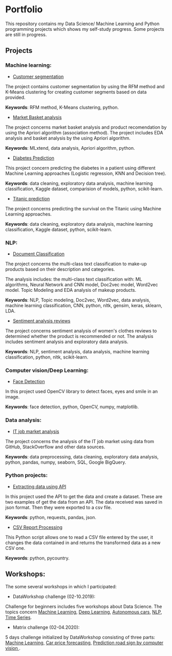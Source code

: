# Portfolio

This repository contains my Data Science/ Machine Learning and Python programming projects which shows my self-study progress. Some projects are still in progress.

## Projects
### Machine learning:
* [Customer segmentation ](https://github.com/aniass/Customer-segmentation)

The project contains customer segmentation by using the RFM method and K-Means clustering for creating customer segments based on data provided.

**Keywords**: RFM method, K-Means clustering, python.

* [Market Basket analysis](https://github.com/aniass/Market-basket-analysis)

The project concerns market basket analysis and product recomendation by using the Apriori algorithm (association method). The project includes EDA analysis and basket analysis by the using Apriori algorithm.

**Keywords**: MLxtend, data analysis, Apriori algorithm, python.

* [Diabetes Prediction](https://github.com/aniass/Diabetes-Prediction)

This project concern predicting the diabetes in a patient using different Machine Learning approaches (Logistic regression, KNN and Decision tree). 

**Keywords**: data cleaning, exploratory data analysis, machine learning classification, Kaggle dataset, comparision of models, python, scikit-learn. 

* [Titanic prediction](https://github.com/aniass/Titanic-Machine-Learning)

The project concerns predicting the survival on the Titanic using Machine Learning approaches. 

**Keywords**: data cleaning, exploratory data analysis, machine learning classification, Kaggle dataset, python, scikit-learn. 

### NLP:
* [Document Classification](https://github.com/aniass/Document-Classification-NLP)

The project concerns the multi-class text classification to make-up products based on their description and categories. 

The analysis includes: the multi-class text classification with:  ML algorithms,  Neural Network and CNN model, Doc2vec model, Word2vec model. 
Topic Modeling and EDA analysis of makeup products.

**Keywords**: NLP, Topic modeling, Doc2vec, Word2vec, data analysis, machine learning classification, CNN, python, nltk, gensim, keras, sklearn, LDA.

* [Sentiment analysis reviews](https://github.com/aniass/Sentiment-analysis-reviews)

The project concerns sentiment analysis of women's clothes reviews to determined whether the product is recommended or not. The analysis includes sentiment analysis and exploratory data analysis.

**Keywords**: NLP, sentiment analysis, data analysis, machine learning classification, python, nltk, scikit-learn.

### Computer vision/Deep Learning:
* [Face Detection](https://github.com/aniass/Face-Detection-with-OpenCV)

In this project used OpenCV library to detect faces, eyes and smile in an image.

**Keywords**: face detection, python, OpenCV, numpy, matplotlib.

### Data analysis:
* [IT job market analysis](https://github.com/aniass/IT-job-market-analysis)

The project concerns the analysis of the IT job market using data from GitHub, StackOverflow and other data sources.

**Keywords**: data preprocessing, data cleaning, exploratory data analysis, python, pandas, numpy, seaborn, SQL, Google BigQuery. 

### Python projects:
* [Extracting data using API](https://github.com/aniass/Extracting-data-using-API)

In this project used the API to get the data and create a dataset. These are two examples of get the data from an API. The data received was saved in json format. Then they were exported to a csv file.

**Keywords**: python, requests, pandas, json.

* [CSV Report Processing](https://github.com/aniass/CSV_Report_Processing)

This Python script allows one to read a CSV file entered by the user, it changes the data contained in and returns the transformed data as a new CSV one.

**Keywords**: python, pycountry.

## Workshops:
The some several workshops in which I participated:

* DataWorkshop challenge (02-10.2019): 

Challenge for beginners includes five workshops about Data Science. The topics concern [Machine Learning](https://github.com/aniass/DataWorkshop-challenge-1), [Deep Learning](https://github.com/aniass/DataWorkshop-challenge-2), [Autonomous cars](https://github.com/aniass/DataWorkshop-challenge-3), [NLP](https://github.com/aniass/DataWorkshop-challenge-4), [Time Series](https://github.com/aniass/DataWorkshop-challenge-5). 

* Matrix challenge (02-04.2020):

5 days challenge initialized by DataWorkshop consisting of three parts: [Machine Learning](https://github.com/aniass/dw_matrix), [Car price forecasting](https://github.com/aniass/dw_matrix_car), [Prediction road sign by computer vision ](https://github.com/aniass/dw_matrix_road_sign).
